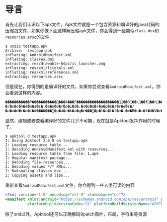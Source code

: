 # 导言

首先让我们认识以下apk文件，Apk文件就是一个包含资源和编译好的java代码的压缩包文件，如果你像下面这样解压缩apk文件，你会得到一些类似`class.dex`和`resources.arsc`的文件

```
$ unzip testapp.apk
Archive:  testapp.apk
inflating: AndroidManifest.xml
inflating: classes.dex
extracting: res/drawable-hdpi/ic_launcher.png
inflating: res/xml/literals.xml
inflating: res/xml/references.xml
extracting: resources.arsc
```

但是现在，你得到的是编译好的文件。如果你尝试查看`AndroidManifest.xml`。你会看到这样的内容。

```
�����������P��������������4���F���������������������0��\��f��n���v�e�r�s�i�o�n�C�o�d�e����v�e�r�s�i�o�n�N�a�m�e����a�n�d�r�o�i�d���*�h�t�t�p�:�/�/�s�c�h�e�m�a�s�.�a�n�d�r�o�i�d�.�c�o�m�/�a�p�k�/�r�e�s�/�a�n�d�r�o�i�d��������p�a�c�k�a�g�e����p�l�a�t�f�o�r�m�B�u�i�l�d�V�e�r�s�i�o�n�C�o�d�e����p�l�a�t�f�o�r�m�B�u�i�l�d�V�e�r�s�i�o�n�N�a�m�e����m�a�n�i�f�e�s�t����b�r�u�t�.�a�p�k�t�o�o�l�.�t�e�s�t�a�p�p����1�.�0����2�1����A�P�K�T�O�O�L����������������������������������������������������������������������������
```

显然，编辑或者查看编译好的文件几乎不可能，现在就是Apktool发挥作用的时候了。

```
$ apktool d testapp.apk
I: Using Apktool 2.0.0 on testapp.apk
I: Loading resource table...
I: Decoding AndroidManifest.xml with resources...
I: Loading resource table from file: 1.apk
I: Regular manifest package...
I: Decoding file-resources...
I: Decoding values */* XMLs...
I: Baksmaling classes.dex...
I: Copying assets and libs...
```

重新查看`AndroidManifest.xml`文件，你会得到一些人类可读的内容

```xml
<?xml version="1.0" encoding="utf-8" standalone="no"?>
<manifest xmlns:android="https://schemas.android.com/apk/res/android" package="brut.apktool.testapp"
          platformBuildVersionCode="21" platformBuildVersionName="APKTOOL" />
```

除了xml以外，Apktool还可以正确解码9patch图片，布局，字符串等资源